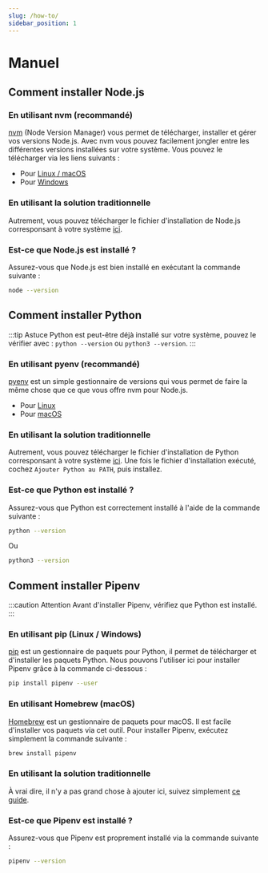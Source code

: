 ```yaml
---
slug: /how-to/
sidebar_position: 1
---
```


# Manuel

## Comment installer Node.js

### En utilisant nvm (recommandé)

[nvm](https://github.com/creationix/nvm) (Node Version Manager) vous permet de télécharger, installer et gérer vos versions Node.js. Avec nvm vous pouvez facilement jongler entre les différentes versions installées sur votre système. Vous pouvez le télécharger via les liens suivants :

- Pour [Linux / macOS](https://github.com/creationix/nvm#install-script)
- Pour [Windows](https://github.com/coreybutler/nvm-windows#installation--upgrades)

### En utilisant la solution traditionnelle

Autrement, vous pouvez télécharger le fichier d'installation de Node.js corresponsant à votre système [ici](https://nodejs.org/en/download/).

### Est-ce que Node.js est installé ?

Assurez-vous que Node.js est bien installé en exécutant la commande suivante :

```bash
node --version
```

## Comment installer Python

:::tip Astuce
Python est peut-être déjà installé sur votre système, pouvez le vérifier avec : `python --version` ou `python3 --version`.
:::

### En utilisant pyenv (recommandé)

[pyenv](https://github.com/pyenv/pyenv) est un simple gestionnaire de versions qui vous permet de faire la même chose que ce que vous offre nvm pour Node.js.

- Pour [Linux](https://github.com/pyenv/pyenv-installer#installation--update--uninstallation)
- Pour [macOS](https://github.com/pyenv/pyenv#homebrew-on-macos)

### En utilisant la solution traditionnelle

Autrement, vous pouvez télécharger le fichier d'installation de Python corresponsant à votre système [ici](https://www.python.org/downloads/).
Une fois le fichier d'installation exécuté, cochez `Ajouter Python au PATH`, puis installez.

### Est-ce que Python est installé ?

Assurez-vous que Python est correctement installé à l'aide de la commande suivante :

```bash
python --version
```
Ou
```bash
python3 --version
```

## Comment installer Pipenv

:::caution Attention
Avant d'installer Pipenv, vérifiez que Python est installé.
:::

### En utilisant pip (Linux / Windows)

[pip](https://pip.pypa.io/en/stable/installing/) est un gestionnaire de paquets pour Python, il permet de télécharger et d'installer les paquets Python. Nous pouvons l'utiliser ici pour installer Pipenv grâce à la commande ci-dessous :

```bash
pip install pipenv --user
```

### En utilisant Homebrew (macOS)

[Homebrew](https://brew.sh/) est un gestionnaire de paquets pour macOS. Il est facile d'installer vos paquets via cet outil. Pour installer Pipenv, exécutez simplement la commande suivante :

```bash
brew install pipenv
```

### En utilisant la solution traditionnelle

À vrai dire, il n'y a pas grand chose à ajouter ici, suivez simplement [ce guide](https://pipenv.readthedocs.io/en/latest/install/).

### Est-ce que Pipenv est installé ?

Assurez-vous que Pipenv est proprement installé via la commande suivante :

```bash
pipenv --version
```
